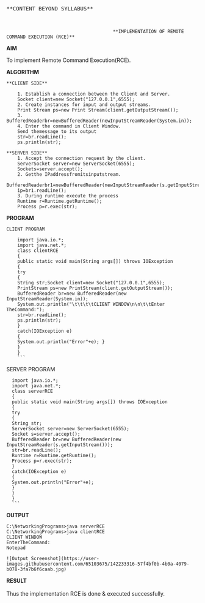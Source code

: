 
<pre>**CONTENT BEYOND SYLLABUS**                                                                        Sharwin Xavier R - 311119205050</pre><br />
                                           **IMPLEMENTATION OF REMOTE COMMAND EXECUTION (RCE)**


**AIM**
  
  To implement Remote Command Execution(RCE).

**ALGORITHM**
  ```
  **CLIENT SIDE**
  
      1. Establish a connection between the Client and Server.
      Socket client=new Socket("127.0.0.1",6555);
      2. Create instances for input and output streams.
      Print Stream ps=new Print Stream(client.getOutputStream());
      3. BufferedReaderbr=newBufferedReader(newInputStreamReader(System.in));
      4. Enter the command in Client Window.
      Send themessage to its output
      str=br.readLine();
      ps.println(str);
  ```
  
  ```
  **SERVER SIDE**
      1. Accept the connection request by the client.
      ServerSocket server=new ServerSocket(6555);
      Sockets=server.accept();
      2. Getthe IPaddressfromitsinputstream.
      BufferedReaderbr1=newBufferedReader(newInputStreamReader(s.getInputStream()));
      ip=br1.readLine();
      3. During runtime execute the process
      Runtime r=Runtime.getRuntime();
      Process p=r.exec(str);
```
**PROGRAM**
  ```
CLIENT PROGRAM

      import java.io.*;
      import java.net.*;
      class clientRCE
      {
      public static void main(String args[]) throws IOException
      {
      try
      {
      String str;Socket client=new Socket("127.0.0.1",6555);
      PrintStream ps=new PrintStream(client.getOutputStream());
      BufferedReader br=new BufferedReader(new InputStreamReader(System.in));
      System.out.println("\t\t\t\tCLIENT WINDOW\n\n\t\tEnter TheCommand:");
      str=br.readLine();
      ps.println(str);
      }
      catch(IOException e)
      {
      System.out.println("Error"+e); }
      }
      }
      ```
```
SERVER PROGRAM
      
      import java.io.*;
      import java.net.*;
      class serverRCE
      {
      public static void main(String args[]) throws IOException
      {
      try
      {
      String str;
      ServerSocket server=new ServerSocket(6555);
      Socket s=server.accept();
      BufferedReader br=new BufferedReader(new InputStreamReader(s.getInputStream()));
      str=br.readLine();
      Runtime r=Runtime.getRuntime();
      Process p=r.exec(str);
      }
      catch(IOException e)
      {
      System.out.println("Error"+e);
      }
      }
      }
      ```

**OUTPUT**

    C:\NetworkingPrograms>java serverRCE
    C:\NetworkingPrograms>java clientRCE
    CLIENT WINDOW
    EnterTheCommand:
    Notepad

    ![Output Screenshot](https://user-images.githubusercontent.com/65103675/142233316-57f4bf0b-4b0a-4079-b078-3fa7b6f6caab.jpg)


**RESULT**
    <br />
    <br />
    Thus the implementation RCE is done & executed successfully.
